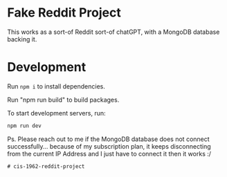 # Fake Reddit Project

This works as a sort-of Reddit sort-of chatGPT, with a MongoDB database backing it.

# Development

Run `npm i` to install dependencies.

Run "npm run build" to build packages.

To start development servers, run:

```sh
npm run dev
```
Ps. Please reach out to me if the MongoDB database does not connect successfully... because of my subscription plan, it keeps disconnecting from the current IP Address and I just have to connect it then it works :/
```
# cis-1962-reddit-project
